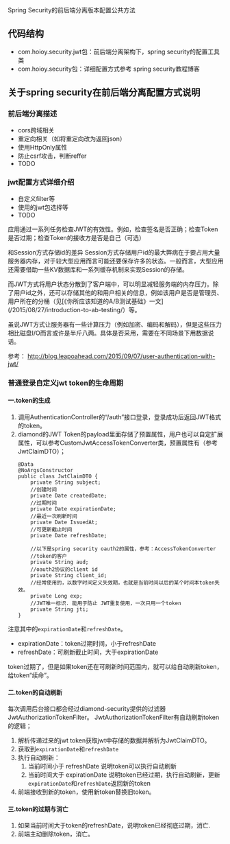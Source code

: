 Spring Security的前后端分离版本配置公共方法

## 代码结构
* com.hoioy.security.jwt包：前后端分离架构下，spring security的配置工具类
* com.hoioy.security包：详细配置方式参考 spring security教程博客

## 关于spring security在前后端分离配置方式说明

### 前后端分离描述
* cors跨域相关
* 重定向相关（如将重定向改为返回json）
* 使用HttpOnly属性
* 防止csrf攻击，判断reffer
* TODO

### jwt配置方式详细介绍
* 自定义filter等
* 使用的jwt包选择等
* TODO

应用通过一系列任务检查JWT的有效性。例如，检查签名是否正确；检查Token是否过期；检查Token的接收方是否是自己（可选）

和Session方式存储id的差异
Session方式存储用户id的最大弊病在于要占用大量服务器内存，对于较大型应用而言可能还要保存许多的状态。一般而言，大型应用还需要借助一些KV数据库和一系列缓存机制来实现Session的存储。

而JWT方式将用户状态分散到了客户端中，可以明显减轻服务端的内存压力。除了用户id之外，还可以存储其他的和用户相关的信息，例如该用户是否是管理员、用户所在的分桶（见[《你所应该知道的A/B测试基础》一文](/2015/08/27/introduction-to-ab-testing/）等。

虽说JWT方式让服务器有一些计算压力（例如加密、编码和解码），但是这些压力相比磁盘I/O而言或许是半斤八两。具体是否采用，需要在不同场景下用数据说话。

参考：
http://blog.leapoahead.com/2015/09/07/user-authentication-with-jwt/

### 普通登录自定义jwt token的生命周期
#### 一.token的生成
1. 调用AuthenticationController的“/auth”接口登录，登录成功后返回JWT格式的token。
1. diamond的JWT Token的payload里面存储了预置属性，用户也可以自定扩展属性，可以参考CustomJwtAccessTokenConverter类，预置属性有（参考JwtClaimDTO）；
    ```
    @Data
    @NoArgsConstructor
    public class JwtClaimDTO {
        private String subject;
        //创建时间
        private Date createdDate;
        //过期时间
        private Date expirationDate;
        //最近一次刷新时间
        private Date IssuedAt;
        //可更新截止时间
        private Date refreshDate;
    
        //以下是spring security oauth2的属性，参考：AccessTokenConverter
        //token的客户
        private String aud;
        //oauth2协议的client id
        private String client_id;
        //经常使用的，以数字时间定义失效期，也就是当前时间以后的某个时间本token失效。
        private Long exp;
        //JWT唯一标识. 能用于防止 JWT重复使用，一次只用一个token
        private String jti;
    }
    ```
注意其中的`expirationDate`和`refreshDate`。
* expirationDate：token过期时间，小于refreshDate
* refreshDate：可刷新截止时间，大于expirationDate

token过期了，但是如果token还在可刷新时间范围内，就可以给自动刷新token，
给token“续命”。

#### 二.token的自动刷新
每次调用后台接口都会经过diamond-security提供的过滤器 JwtAuthorizationTokenFilter。
JwtAuthorizationTokenFilter有自动刷新token的逻辑；
1. 解析传递过来的jwt token获取jwt中存储的数据并解析为JwtClaimDTO。
1. 获取到`expirationDate`和`refreshDate`
1. 执行自动刷新：
    1. 当前时间小于 refreshDate 说明token可以执行自动刷新
    1. 当前时间大于 expirationDate 说明token已经过期，执行自动刷新，更新`expirationDate`和`refreshDate`返回新的token
1. 前端接收到新的token，使用新token替换旧token。

#### 三.token的过期与消亡
1. 如果当前时间大于token的refreshDate，说明token已经彻底过期，消亡.
1. 前端主动删除token，消亡。
